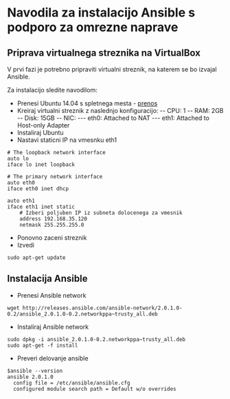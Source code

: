 # Navodila za instalacijo Ansible s podporo za omrezne naprave

## Priprava virtualnega streznika na VirtualBox
V prvi fazi je potrebno pripraviti virtualni streznik, na katerem se bo izvajal Ansible.

Za instalacijo sledite navodilom:
- Prenesi Ubuntu 14.04 s spletnega mesta - [prenos](http://releases.ubuntu.com/14.04/ubuntu-14.04.4-server-amd64.iso)
- Kreiraj virtualni streznik z naslednjo konfiguracijo:
-- CPU: 1
-- RAM: 2GB
-- Disk: 15GB
-- NIC: 
--- eth0: Attached to NAT
--- eth1: Attached to Host-only Adapter
- Instaliraj Ubuntu
- Nastavi staticni IP na vmesnku eth1
```
# The loopback network interface
auto lo
iface lo inet loopback

# The primary network interface
auto eth0
iface eth0 inet dhcp

auto eth1
iface eth1 inet static
	# Izberi poljuben IP iz subneta dolocenega za vmesnik
	address 192.168.35.120
	netmask 255.255.255.0
```
- Ponovno zaceni streznik
- Izvedi
```
sudo apt-get update
```

## Instalacija Ansible
- Prenesi Ansible network
```
wget http://releases.ansible.com/ansible-network/2.0.1.0-0.2/ansible_2.0.1.0-0.2.networkppa~trusty_all.deb
```
- Instaliraj Ansible network
```
sudo dpkg -i ansible_2.0.1.0-0.2.networkppa~trusty_all.deb
sudo apt-get -f install
```
- Preveri delovanje ansible
```
$ansible --version
ansible 2.0.1.0
  config file = /etc/ansible/ansible.cfg
  configured module search path = Default w/o overrides
```

  

